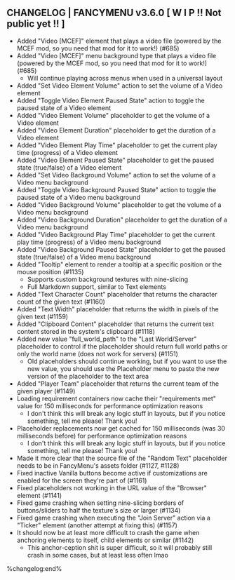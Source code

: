 
## CHANGELOG | FANCYMENU v3.6.0 [ W I P !! Not public yet !! ]

- Added "Video [MCEF]" element that plays a video file (powered by the MCEF mod, so you need that mod for it to work!) (#685)
- Added "Video [MCEF]" menu background type that plays a video file (powered by the MCEF mod, so you need that mod for it to work!) (#685)
  - Will continue playing across menus when used in a universal layout
- Added "Set Video Element Volume" action to set the volume of a Video element
- Added "Toggle Video Element Paused State" action to toggle the paused state of a Video element
- Added "Video Element Volume" placeholder to get the volume of a Video element
- Added "Video Element Duration" placeholder to get the duration of a Video element
- Added "Video Element Play Time" placeholder to get the current play time (progress) of a Video element
- Added "Video Element Paused State" placeholder to get the paused state (true/false) of a Video element
- Added "Set Video Background Volume" action to set the volume of a Video menu background
- Added "Toggle Video Background Paused State" action to toggle the paused state of a Video menu background
- Added "Video Background Volume" placeholder to get the volume of a Video menu background
- Added "Video Background Duration" placeholder to get the duration of a Video menu background
- Added "Video Background Play Time" placeholder to get the current play time (progress) of a Video menu background
- Added "Video Background Paused State" placeholder to get the paused state (true/false) of a Video menu background
- Added "Tooltip" element to render a tooltip at a specific position or the mouse position (#1135)
  - Supports custom background textures with nine-slicing
  - Full Markdown support, similar to Text elements
- Added "Text Character Count" placeholder that returns the character count of the given text (#1160)
- Added "Text Width" placeholder that returns the width in pixels of the given text (#1159)
- Added "Clipboard Content" placeholder that returns the current text content stored in the system's clipboard (#1118)
- Added new value "full_world_path" to the "Last World/Server" placeholder to control if the placeholder should return full world paths or only the world name (does not work for servers) (#1151)
  - Old placeholders should continue working, but if you want to use the new value, you should use the Placeholder menu to paste the new version of the placeholder to the text area
- Added "Player Team" placeholder that returns the current team of the given player (#1149)
- Loading requirement containers now cache their "requirements met" value for 150 milliseconds for performance optimization reasons
  - I don't think this will break any logic stuff in layouts, but if you notice something, tell me please! Thank you!
- Placeholder replacements now get cached for 150 milliseconds (was 30 milliseconds before) for performance optimization reasons
  - I don't think this will break any logic stuff in layouts, but if you notice something, tell me please! Thank you!
- Made it more clear that the source file of the "Random Text" placeholder needs to be in FancyMenu's assets folder (#1127, #1128)
- Fixed inactive Vanilla buttons become active if customizations are enabled for the screen they're part of (#1161)
- Fixed placeholders not working in the URL value of the "Browser" element (#1141)
- Fixed game crashing when setting nine-slicing borders of buttons/sliders to half the texture's size or larger (#1134)
- Fixed game crashing when executing the "Join Server" action via a "Ticker" element (another attempt at fixing this) (#1157)
- It should now be at least more difficult to crash the game when anchoring elements to itself, child elements or similar (#1142)
  - This anchor-ception shit is super difficult, so it will probably still crash in some cases, but at least less often lmao
 
%changelog:end%



